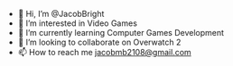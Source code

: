 - 👋 Hi, I’m @JacobBright
- 👀 I’m interested in Video Games
- 🌱 I’m currently learning Computer Games Development
- 💞️ I’m looking to collaborate on Overwatch 2
- 📫 How to reach me jacobmb2108@gmail.com

<!---
JacobBright/JacobBright is a ✨ special ✨ repository because its `README.md` (this file) appears on your GitHub profile.
You can click the Preview link to take a look at your changes.
--->
